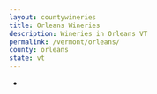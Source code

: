 ```yaml
---
layout: countywineries
title: Orleans Wineries
description: Wineries in Orleans VT
permalink: /vermont/orleans/
county: orleans
state: vt
---
```

-
